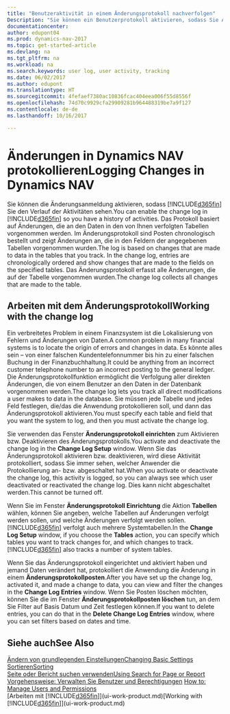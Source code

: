 ```yaml
---
title: "Benutzeraktivität in einem Änderungsprotokoll nachverfolgen"
Description: "Sie können ein Benutzerprotokoll aktivieren, sodass Sie Aufzeichnungen über sämtliche Änderungen haben, die an den Daten in verfolgten Tabellen vorgenommen werden."
documentationcenter: 
author: edupont04
ms.prod: dynamics-nav-2017
ms.topic: get-started-article
ms.devlang: na
ms.tgt_pltfrm: na
ms.workload: na
ms.search.keywords: user log, user activity, tracking
ms.date: 06/02/2017
ms.author: edupont
ms.translationtype: HT
ms.sourcegitcommit: 4fefaef7380ac10836fcac404eea006f55d8556f
ms.openlocfilehash: 74d70c9929cfa29909281b964488319be7a9f127
ms.contentlocale: de-de
ms.lasthandoff: 10/16/2017

---
```

# <a name="logging-changes-in-dynamics-nav"></a><span data-ttu-id="6ec1d-103">Änderungen in Dynamics NAV protokollieren</span><span class="sxs-lookup"><span data-stu-id="6ec1d-103">Logging Changes in Dynamics NAV</span></span>
<span data-ttu-id="6ec1d-104">Sie können die Änderungsanmeldung aktivieren, sodass [!INCLUDE[d365fin](includes/d365fin_md.md)] Sie den Verlauf der Aktivitäten sehen.</span><span class="sxs-lookup"><span data-stu-id="6ec1d-104">You can enable the change log in [!INCLUDE[d365fin](includes/d365fin_md.md)] so you have a history of activities.</span></span> <span data-ttu-id="6ec1d-105">Das Protokoll basiert auf Änderungen, die an den Daten in den von Ihnen verfolgten Tabellen vorgenommen werden. Im Änderungsprotokoll sind Posten chronologisch bestellt und zeigt Änderungen an, die in den Feldern der angegebenen Tabellen vorgenommen wurden.</span><span class="sxs-lookup"><span data-stu-id="6ec1d-105">The log is based on changes that are made to data in the tables that you track. In the change log, entries are chronologically ordered and show changes that are made to the fields on the specified tables.</span></span> <span data-ttu-id="6ec1d-106">Das Änderungsprotokoll erfasst alle Änderungen, die auf der Tabelle vorgenommen wurden.</span><span class="sxs-lookup"><span data-stu-id="6ec1d-106">The change log collects all changes that are made to the table.</span></span>  

## <a name="working-with-the-change-log"></a><span data-ttu-id="6ec1d-107">Arbeiten mit dem Änderungsprotokoll</span><span class="sxs-lookup"><span data-stu-id="6ec1d-107">Working with the change log</span></span>
<span data-ttu-id="6ec1d-108">Ein verbreitetes Problem in einem Finanzsystem ist die Lokalisierung von Fehlern und Änderungen von Daten.</span><span class="sxs-lookup"><span data-stu-id="6ec1d-108">A common problem in many financial systems is to locate the origin of errors and changes in data.</span></span> <span data-ttu-id="6ec1d-109">Es könnte alles sein – von einer falschen Kundentelefonnummer bis hin zu einer falschen Buchung in der Finanzbuchhaltung.</span><span class="sxs-lookup"><span data-stu-id="6ec1d-109">It could be anything from an incorrect customer telephone number to an incorrect posting to the general ledger.</span></span> <span data-ttu-id="6ec1d-110">Die Änderungsprotokollfunktion ermöglicht die Verfolgung aller direkten Änderungen, die von einem Benutzer an den Daten in der Datenbank vorgenommen werden.</span><span class="sxs-lookup"><span data-stu-id="6ec1d-110">The change log lets you track all direct modifications a user makes to data in the database.</span></span> <span data-ttu-id="6ec1d-111">Sie müssen jede Tabelle und jedes Feld festlegen, die/das die Anwendung protokollieren soll, und dann das Änderungsprotokoll aktivieren.</span><span class="sxs-lookup"><span data-stu-id="6ec1d-111">You must specify each table and field that you want the system to log, and then you must activate the change log.</span></span>  

<span data-ttu-id="6ec1d-112">Sie verwenden das Fenster **Änderungsprotokoll einrichten** zum Aktivieren bzw. Deaktivieren des Änderungsprotokolls.</span><span class="sxs-lookup"><span data-stu-id="6ec1d-112">You activate and deactivate the change log in the **Change Log Setup** window.</span></span> <span data-ttu-id="6ec1d-113">Wenn Sie das Änderungsprotokoll aktivieren bzw. deaktivieren, wird diese Aktivität protokolliert, sodass Sie immer sehen, welcher Anwender die Protokollierung an- bzw. abgeschaltet hat.</span><span class="sxs-lookup"><span data-stu-id="6ec1d-113">When you activate or deactivate the change log, this activity is logged, so you can always see which user deactivated or reactivated the change log.</span></span> <span data-ttu-id="6ec1d-114">Dies kann nicht abgeschaltet werden.</span><span class="sxs-lookup"><span data-stu-id="6ec1d-114">This cannot be turned off.</span></span>  

<span data-ttu-id="6ec1d-115">Wenn Sie im Fenster **Änderungsprotokoll Einrichtung** die Aktion **Tabellen** wählen, können Sie angeben, welche Tabellen auf Änderungen verfolgt werden sollen, und welche Änderungen verfolgt werden sollen. [!INCLUDE[d365fin](includes/d365fin_md.md)] verfolgt auch mehrere Systemtabellen.</span><span class="sxs-lookup"><span data-stu-id="6ec1d-115">In the **Change Log Setup** window, if you choose the **Tables** action, you can specify which tables you want to track changes for, and which changes to track. [!INCLUDE[d365fin](includes/d365fin_md.md)] also tracks a number of system tables.</span></span>

<span data-ttu-id="6ec1d-116">Wenn Sie das Änderungsprotokoll eingerichtet und aktiviert haben und jemand Daten verändert hat, protokolliert die Anwendung die Änderung in einem **Änderungsprotokollposten**.</span><span class="sxs-lookup"><span data-stu-id="6ec1d-116">After you have set up the change log, activated it, and made a change to data, you can view and filter the changes in the **Change Log Entries** window.</span></span> <span data-ttu-id="6ec1d-117">Wenn Sie Posten löschen möchten, können Sie die im Fenster **Änderungsprotokollposten löschen** tun, an dem Sie Filter auf Basis Datum und Zeit festlegen können.</span><span class="sxs-lookup"><span data-stu-id="6ec1d-117">If you want to delete entries, you can do that in the **Delete Change Log Entries** window, where you can set filters based on dates and time.</span></span>  

## <a name="see-also"></a><span data-ttu-id="6ec1d-118">Siehe auch</span><span class="sxs-lookup"><span data-stu-id="6ec1d-118">See Also</span></span>
[<span data-ttu-id="6ec1d-119">Ändern von grundlegenden Einstellungen</span><span class="sxs-lookup"><span data-stu-id="6ec1d-119">Changing Basic Settings</span></span>](ui-change-basic-settings.md)  
[<span data-ttu-id="6ec1d-120">Sortieren</span><span class="sxs-lookup"><span data-stu-id="6ec1d-120">Sorting</span></span>](ui-sorting.md)  
[<span data-ttu-id="6ec1d-121">Seite oder Bericht suchen verwenden</span><span class="sxs-lookup"><span data-stu-id="6ec1d-121">Using Search for Page or Report</span></span>](ui-search.md)  
<span data-ttu-id="6ec1d-122">[Vorgehensweise: Verwalten Sie Benutzer und Berechtigungen](ui-how-users-permissions.md)  </span><span class="sxs-lookup"><span data-stu-id="6ec1d-122">[How to: Manage Users and Permissions](ui-how-users-permissions.md)  </span></span>  
<span data-ttu-id="6ec1d-123">[Arbeiten mit [!INCLUDE[d365fin](includes/d365fin_md.md)]](ui-work-product.md)</span><span class="sxs-lookup"><span data-stu-id="6ec1d-123">[Working with [!INCLUDE[d365fin](includes/d365fin_md.md)]](ui-work-product.md)</span></span>  

